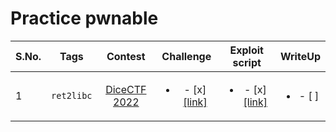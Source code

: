 # Practice pwnable

| S.No. | Tags                        | Contest                                    | Challenge     | Exploit script | WriteUp |
|-------|:---------------------------:|:------------------------------------------:|:-------------:|:--------------:|:-------:|
|   1   | `ret2libc` | [DiceCTF 2022](https://ctftime.org/event/1541) |  <ul><li>- [x] [\[link\]](./src/interview-opportunity/challenge/)</li></ul> | <ul><li>- [x] [\[link\]](./src/interview-opportunity/exp.py)</li></ul> | <ul><li>- [ ] </li></ul> |
